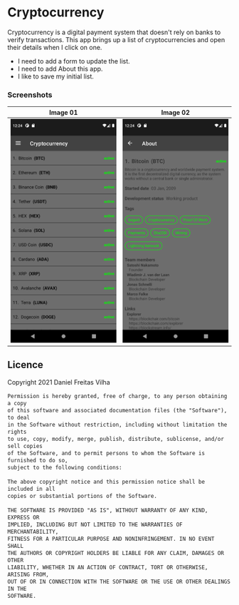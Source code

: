 # Cryptocurrency
Cryptocurrency is a digital payment system that doesn't rely on banks to verify transactions.
This app brings up a list of cryptocurrencies and open their details when I click on one.

- I need to add a form to update the list.
- I need to add About this app.
- I like to save my initial list.

### Screenshots
Image 01 | Image 02
--- | ---
![Image 01](/images/Screenshot_101.png) | ![Image 02](/images/Screenshot_102.png)

## Licence
Copyright 2021 Daniel Freitas Vilha
```
Permission is hereby granted, free of charge, to any person obtaining a copy
of this software and associated documentation files (the "Software"), to deal
in the Software without restriction, including without limitation the rights
to use, copy, modify, merge, publish, distribute, sublicense, and/or sell copies
of the Software, and to permit persons to whom the Software is furnished to do so,
subject to the following conditions:

The above copyright notice and this permission notice shall be included in all
copies or substantial portions of the Software.

THE SOFTWARE IS PROVIDED "AS IS", WITHOUT WARRANTY OF ANY KIND, EXPRESS OR
IMPLIED, INCLUDING BUT NOT LIMITED TO THE WARRANTIES OF MERCHANTABILITY,
FITNESS FOR A PARTICULAR PURPOSE AND NONINFRINGEMENT. IN NO EVENT SHALL
THE AUTHORS OR COPYRIGHT HOLDERS BE LIABLE FOR ANY CLAIM, DAMAGES OR OTHER
LIABILITY, WHETHER IN AN ACTION OF CONTRACT, TORT OR OTHERWISE, ARISING FROM,
OUT OF OR IN CONNECTION WITH THE SOFTWARE OR THE USE OR OTHER DEALINGS IN THE
SOFTWARE.
```
